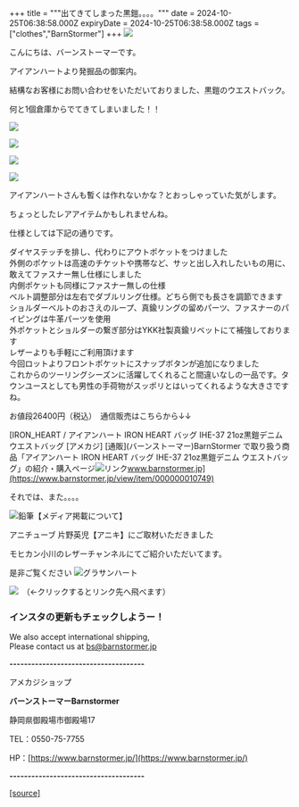 +++
title = """出てきてしまった黒鎧。。。。"""
date = 2024-10-25T06:38:58.000Z
expiryDate = 2024-10-25T06:38:58.000Z
tags = ["clothes","BarnStormer"]
+++
[![](https://stat.ameba.jp/user_images/20231023/16/barnstormer-go/b2/03/p/o0420015015354743273.png)](https://ameblo.jp/barnstormer-go/entry-12825670498.html)

こんにちは、バーンストーマーです。

アイアンハートより発掘品の御案内。

結構なお客様にお問い合わせをいただいておりました、黒鎧のウエストバック。

何と1個倉庫からでてきてしまいました！！

[![](https://stat.ameba.jp/user_images/20241025/15/barnstormer-go/f2/87/j/o0800080015502044955.jpg)](https://stat.ameba.jp/user_images/20241025/15/barnstormer-go/f2/87/j/o0800080015502044955.jpg)

[![](https://stat.ameba.jp/user_images/20241025/15/barnstormer-go/b5/fe/j/o0466070015502044957.jpg)](https://stat.ameba.jp/user_images/20241025/15/barnstormer-go/b5/fe/j/o0466070015502044957.jpg)

[![](https://stat.ameba.jp/user_images/20241025/15/barnstormer-go/8c/bb/j/o0466070015502044959.jpg)](https://stat.ameba.jp/user_images/20241025/15/barnstormer-go/8c/bb/j/o0466070015502044959.jpg)

[![](https://stat.ameba.jp/user_images/20241025/15/barnstormer-go/e4/ad/j/o0466070015502044960.jpg)](https://stat.ameba.jp/user_images/20241025/15/barnstormer-go/e4/ad/j/o0466070015502044960.jpg)

アイアンハートさんも暫くは作れないかな？とおっしゃっていた気がします。

ちょっとしたレアアイテムかもしれませんね。

仕様としては下記の通りです。  
  
ダイヤステッチを排し、代わりにアウトポケットをつけました  
外側のポケットは高速のチケットや携帯など、サッと出し入れしたいもの用に、敢えてファスナー無し仕様にしました  
内側ポケットも同様にファスナー無しの仕様  
ベルト調整部分は左右でダブルリング仕様。どちら側でも長さを調節できます  
ショルダーベルトのおさえのループ、真鍮リングの留めパーツ、ファスナーのパイピングは牛革パーツを使用  
外ポケットとショルダーの繋ぎ部分はYKK社製真鍮リベットにて補強しております  
レザーよりも手軽にご利用頂けます  
今回ロットよりフロントポケットにスナップボタンが追加になりました  
これからのツーリングシーズンに活躍してくれること間違いなしの一品です。タウンユースとしても男性の手荷物がスッポリとはいってくれるような大きさですね。

お値段26400円（税込）　通信販売はこちらから↓↓

[IRON\_HEART / アイアンハート IRON HEART バッグ IHE-37 21oz黒鎧デニム ウエストバッグ \[アメカジ\] \[通販\](バーンストーマー)BarnStormer で取り扱う商品「アイアンハート IRON HEART バッグ IHE-37 21oz黒鎧デニム ウエストバッグ」の紹介・購入ページ![リンク](https://c.stat100.ameba.jp/ameblo/symbols/v3.20.0/svg/gray/editor_link.svg)www.barnstormer.jp](https://www.barnstormer.jp/view/item/000000010749)

それでは、また。。。。

![鉛筆](https://stat100.ameba.jp/blog/ucs/img/char/char3/519.png)【メディア掲載について】

アニチューブ 片野英児【アニキ】にご取材いただきました

モヒカン小川のレザーチャンネルにてご紹介いただいてます。

是非ご覧ください ![グラサンハート](https://stat100.ameba.jp/blog/ucs/img/char/char3/148.png)

[![](https://stat.ameba.jp/user_images/20230412/16/barnstormer-go/6a/23/p/o0108010815269242493.png)](https://www.instagram.com/barnstormer_daily/)　（←クリックするとリンク先へ飛べます）

### インスタの更新もチェックしようー！

We also accept international shipping,  
Please contact us at bs@barnstormer.jp

**\-------------------------------------**

アメカジショップ

**バーンストーマーBarnstormer**

静岡県御殿場市御殿場17

TEL：0550-75-7755

HP：[https://www.barnstormer.jp/](https://www.barnstormer.jp/)

**\-------------------------------------**

[[source]](https://ameblo.jp/barnstormer-go/entry-12872575129.html)
